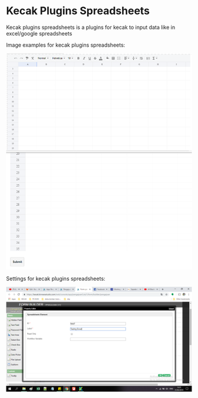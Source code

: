 # Kecak Plugins Spreadsheets

Kecak plugins spreadsheets is a plugins for kecak to input data like in excel/google spreadsheets

Image examples for kecak plugins spreadsheets:

<img src="https://raw.githubusercontent.com/kinnara-digital-studio/kecak-workflow/master/docs/assets/kecak-spreadsheets1.png" alt="spreadsheets1" />


<img src="https://raw.githubusercontent.com/kinnara-digital-studio/kecak-workflow/master/docs/assets/kecak-spreadsheets2.png" alt="spreadsheets2" />


Settings for kecak plugins spreadsheets:

<img src="https://raw.githubusercontent.com/kinnara-digital-studio/kecak-workflow/master/docs/assets/kecak-spreadsheets3.png" alt="spreadsheets3" />
